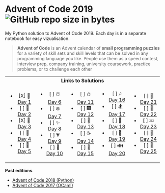 # Advent of Code 2019  ![GitHub repo size in bytes](https://img.shields.io/github/repo-size/ameroyer/advent_of_code_2019.svg) 

My Python solution to Advent of Code 2019. Each day is in a separate notebook for easy vizualisation. 

> **Advent of Code** is an Advent calendar of **small programming puzzles** for a variety of skill sets and skill levels that can be solved in any programming language you like.
People use them as a speed contest, interview prep, company training, university coursework, practice problems, or to challenge each other


<table style='text-align:center'>
<tr>
<td colspan="5" align='center'><b>Links to Solutions</b></td>
</tr>

<tr>
<td>
<ul>
<li> [X] 🎅 <a href="https://github.com/ameroyer/advent_of_code_2018/blob/master/day01.ipynb">Day 1</a>
<li> [ ] 🎁 <a href="https://github.com/ameroyer/advent_of_code_2018/blob/master/day02.ipynb">Day 2</a>
<li> [X] 🎄 <a href="https://github.com/ameroyer/advent_of_code_2018/blob/master/day03.ipynb">Day 3</a>
<li> [ ] 🌠 <a href="https://github.com/ameroyer/advent_of_code_2018/blob/master/day04.ipynb">Day 4</a>
<li> [ ] 🍰 <a href="https://github.com/ameroyer/advent_of_code_2018/blob/master/day05.ipynb">Day 5</a>
</ul>
</td>

<td>
<ul>
<li> [ ] ☃️ <a href="https://github.com/ameroyer/advent_of_code_2018/blob/master/day06.ipynb">Day 6</a>
<li> [ ] ❄️ <a href="https://github.com/ameroyer/advent_of_code_2018/blob/master/day07.ipynb">Day 7</a>
<li> [ ] ✨ <a href="https://github.com/ameroyer/advent_of_code_2018/blob/master/day08.ipynb">Day 8</a>
<li> [ ] 💗 <a href="https://github.com/ameroyer/advent_of_code_2018/blob/master/day09.ipynb">Day 9</a>
<li> [ ] 🍬 <a href="https://github.com/ameroyer/advent_of_code_2018/blob/master/day10.ipynb">Day 10</a>
</ul>
</td>

<td>
<ul>
<li> [ ] ⛄ <a href="https://github.com/ameroyer/advent_of_code_2018/blob/master/day11.ipynb">Day 11</a>
<li> [ ] 🎆 <a href="https://github.com/ameroyer/advent_of_code_2018/blob/master/day12.ipynb">Day 12</a>
<li> [ ] 🍭 <a href="https://github.com/ameroyer/advent_of_code_2018/blob/master/day13.ipynb">Day 13</a>
<li> [ ] ☕ <a href="https://github.com/ameroyer/advent_of_code_2018/blob/master/day14.ipynb">Day 14</a>
<li> [ ] 🌰 <a href="https://github.com/ameroyer/advent_of_code_2018/blob/master/day15.ipynb">Day 15</a>
</ul>
</td>

<td>
<ul>
<li> [ ] 🎶 <a href="https://github.com/ameroyer/advent_of_code_2018/blob/master/day16.ipynb">Day 16</a>
<li> [ ] 🏂 <a href="https://github.com/ameroyer/advent_of_code_2018/blob/master/day17.ipynb">Day 17</a>
<li> [ ] 🍠 <a href="https://github.com/ameroyer/advent_of_code_2018/blob/master/day18.ipynb">Day 18</a>
<li> [ ] 🍫 <a href="https://github.com/ameroyer/advent_of_code_2018/blob/master/day19.ipynb">Day 19</a>
<li> [ ] 👪 <a href="https://github.com/ameroyer/advent_of_code_2018/blob/master/day20.ipynb">Day 20</a>
</ul>
</td>

<td>
<ul>
<li> [ ] 🍪 <a href="https://github.com/ameroyer/advent_of_code_2018/blob/master/day21.ipynb">Day 21</a>
<li> [ ] 🎀 <a href="https://github.com/ameroyer/advent_of_code_2018/blob/master/day22.ipynb">Day 22</a>
<li> [ ] 💤 <a href="https://github.com/ameroyer/advent_of_code_2018/blob/master/day23.ipynb">Day 23</a>
<li> [ ] 🎉 <a href="https://github.com/ameroyer/advent_of_code_2018/blob/master/day24.ipynb">Day 24</a>
<li> [ ] 💫 <a href="https://github.com/ameroyer/advent_of_code_2018/blob/master/day25.ipynb">Day 25</a>
</ul>
</td>
</tr>
</table>


**Past editions**

 * [Advent of Code 2018 (Python)](https://github.com/ameroyer/advent_of_code_2018)
 * [Advent of Code 2017 (OCaml)](https://github.com/ameroyer/advent_of_code_2017)

